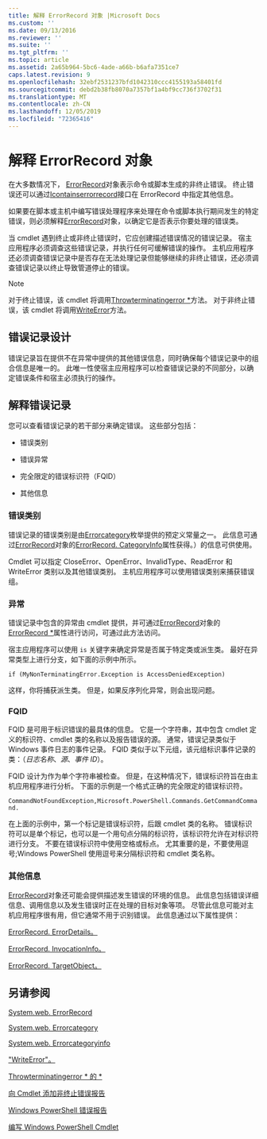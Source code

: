 ```yaml
---
title: 解释 ErrorRecord 对象 |Microsoft Docs
ms.custom: ''
ms.date: 09/13/2016
ms.reviewer: ''
ms.suite: ''
ms.tgt_pltfrm: ''
ms.topic: article
ms.assetid: 2a65b964-5bc6-4ade-a66b-b6afa7351ce7
caps.latest.revision: 9
ms.openlocfilehash: 32ebf2531237bfd1042310ccc4155193a58401fd
ms.sourcegitcommit: debd2b38fb8070a7357bf1a4bf9cc736f3702f31
ms.translationtype: MT
ms.contentlocale: zh-CN
ms.lasthandoff: 12/05/2019
ms.locfileid: "72365416"
---
```

# <a name="interpreting-errorrecord-objects"></a>解释 ErrorRecord 对象

在大多数情况下， [ErrorRecord](/dotnet/api/System.Management.Automation.ErrorRecord)对象表示命令或脚本生成的非终止错误。 终止错误还可以通过[Icontainserrorrecord](/dotnet/api/System.Management.Automation.IContainsErrorRecord)接口在 ErrorRecord 中指定其他信息。

如果要在脚本或主机中编写错误处理程序来处理在命令或脚本执行期间发生的特定错误，则必须解释[ErrorRecord](/dotnet/api/System.Management.Automation.ErrorRecord)对象，以确定它是否表示你要处理的错误类。

当 cmdlet 遇到终止或非终止错误时，它应创建描述错误情况的错误记录。 宿主应用程序必须调查这些错误记录，并执行任何可缓解错误的操作。 主机应用程序还必须调查错误记录中是否存在无法处理记录但能够继续的非终止错误，还必须调查错误记录以终止导致管道停止的错误。

> [!NOTE]
> 对于终止错误，该 cmdlet 将调用[Throwterminatingerror *](/dotnet/api/System.Management.Automation.Cmdlet.ThrowTerminatingError)方法。 对于非终止错误，该 cmdlet 将调用[WriteError](/dotnet/api/System.Management.Automation.Cmdlet.WriteError)方法。

## <a name="error-record-design"></a>错误记录设计

错误记录旨在提供不在异常中提供的其他错误信息，同时确保每个错误记录中的组合信息是唯一的。 此唯一性使宿主应用程序可以检查错误记录的不同部分，以确定错误条件和宿主必须执行的操作。

## <a name="interpreting-error-records"></a>解释错误记录

您可以查看错误记录的若干部分来确定错误。 这些部分包括：

- 错误类别

- 错误异常

- 完全限定的错误标识符（FQID）

- 其他信息

### <a name="the-error-category"></a>错误类别

错误记录的错误类别是由[Errorcategory](/dotnet/api/System.Management.Automation.ErrorCategory)枚举提供的预定义常量之一。 此信息可通过[ErrorRecord](/dotnet/api/System.Management.Automation.ErrorRecord)对象的[ErrorRecord. CategoryInfo](/dotnet/api/System.Management.Automation.ErrorRecord.CategoryInfo)属性获得。）的信息可供使用。

Cmdlet 可以指定 CloseError、OpenError、InvalidType、ReadError 和 WriteError 类别以及其他错误类别。 主机应用程序可以使用错误类别来捕获错误组。

### <a name="the-exception"></a>异常

错误记录中包含的异常由 cmdlet 提供，并可通过[ErrorRecord](/dotnet/api/System.Management.Automation.ErrorRecord)对象的[ErrorRecord *](/dotnet/api/System.Management.Automation.ErrorRecord.Exception)属性进行访问，可通过此方法访问。

宿主应用程序可以使用 `is` 关键字来确定异常是否属于特定类或派生类。 最好在异常类型上进行分支，如下面的示例中所示。

`if (MyNonTerminatingError.Exception is AccessDeniedException)`

这样，你将捕获派生类。 但是，如果反序列化异常，则会出现问题。

### <a name="the-fqid"></a>FQID

FQID 是可用于标识错误的最具体的信息。 它是一个字符串，其中包含 cmdlet 定义的标识符、cmdlet 类的名称以及报告错误的源。 通常，错误记录类似于 Windows 事件日志的事件记录。 FQID 类似于以下元组，该元组标识事件记录的类：（*日志名称*、*源*、*事件 ID*）。

FQID 设计为作为单个字符串被检查。 但是，在这种情况下，错误标识符旨在由主机应用程序进行分析。 下面的示例是一个格式正确的完全限定的错误标识符。

`CommandNotFoundException,Microsoft.PowerShell.Commands.GetCommandCommand.`

在上面的示例中，第一个标记是错误标识符，后跟 cmdlet 类的名称。 错误标识符可以是单个标记，也可以是一个用句点分隔的标识符，该标识符允许在对标识符进行分支。 不要在错误标识符中使用空格或标点。 尤其重要的是，不要使用逗号;Windows PowerShell 使用逗号来分隔标识符和 cmdlet 类名称。

### <a name="other-information"></a>其他信息

[ErrorRecord](/dotnet/api/System.Management.Automation.ErrorRecord)对象还可能会提供描述发生错误的环境的信息。 此信息包括错误详细信息、调用信息以及发生错误时正在处理的目标对象等项。 尽管此信息可能对主机应用程序很有用，但它通常不用于识别错误。 此信息通过以下属性提供：

[ErrorRecord. ErrorDetails。](/dotnet/api/System.Management.Automation.ErrorRecord.ErrorDetails)

[ErrorRecord. InvocationInfo。](/dotnet/api/System.Management.Automation.ErrorRecord.InvocationInfo)

[ErrorRecord. TargetObject。](/dotnet/api/System.Management.Automation.ErrorRecord.TargetObject)

## <a name="see-also"></a>另请参阅

[System.web. ErrorRecord](/dotnet/api/System.Management.Automation.ErrorRecord)

[System.web. Errorcategory](/dotnet/api/System.Management.Automation.ErrorCategory)

[System.web. Errorcategoryinfo](/dotnet/api/System.Management.Automation.ErrorCategoryInfo)

["WriteError"。](/dotnet/api/System.Management.Automation.Cmdlet.WriteError)

[Throwterminatingerror * 的 *](/dotnet/api/System.Management.Automation.Cmdlet.ThrowTerminatingError)

[向 Cmdlet 添加非终止错误报告](./adding-non-terminating-error-reporting-to-your-cmdlet.md)

[Windows PowerShell 错误报告](./error-reporting-concepts.md)

[编写 Windows PowerShell Cmdlet](./writing-a-windows-powershell-cmdlet.md)
